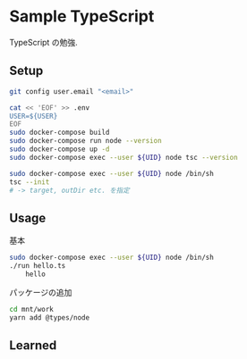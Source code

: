 
# Sample TypeScript

TypeScript の勉強.

Setup
--------

```sh
git config user.email "<email>"
```

```sh
cat << 'EOF' >> .env
USER=${USER}
EOF
sudo docker-compose build
sudo docker-compose run node --version
sudo docker-compose up -d
sudo docker-compose exec --user ${UID} node tsc --version
```

```sh
sudo docker-compose exec --user ${UID} node /bin/sh
tsc --init
# -> target, outDir etc. を指定
```

Usage
--------

基本

```sh
sudo docker-compose exec --user ${UID} node /bin/sh
./run hello.ts
	hello
```

パッケージの追加

```sh
cd mnt/work
yarn add @types/node
```

Learned
--------

